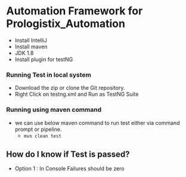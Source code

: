 # Automation Framework for Prologistix_Automation

* Install IntelliJ
* Install maven
* JDK 1.8
* Install plugin for testNG

### Running Test in local system
* Download the zip or clone the Git repository.
* Right Click on testng.xml and Run as TestNG Suite

### Running using maven command
* we can use below maven command to run test either via command prompt or pipeline.
    * ```mvn clean test ```

## How do I know if Test is passed?
* Option 1 : In Console Failures should be zero
